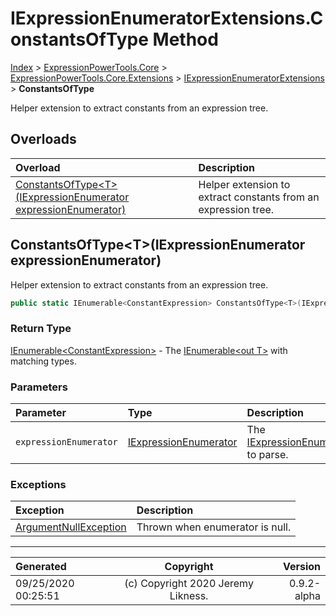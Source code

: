 ﻿# IExpressionEnumeratorExtensions.ConstantsOfType Method

[Index](../index.md) > [ExpressionPowerTools.Core](ExpressionPowerTools.Core.a.md) > [ExpressionPowerTools.Core.Extensions](ExpressionPowerTools.Core.Extensions.n.md) > [IExpressionEnumeratorExtensions](ExpressionPowerTools.Core.Extensions.IExpressionEnumeratorExtensions.cs.md) > **ConstantsOfType**

Helper extension to extract constants from an expression tree.

## Overloads

| Overload | Description |
| :-- | :-- |
| [ConstantsOfType&lt;T>(IExpressionEnumerator expressionEnumerator)](#constantsoftypetiexpressionenumerator-expressionenumerator) | Helper extension to extract constants from an expression tree. |
## ConstantsOfType&lt;T>(IExpressionEnumerator expressionEnumerator)

Helper extension to extract constants from an expression tree.

```csharp
public static IEnumerable<ConstantExpression> ConstantsOfType<T>(IExpressionEnumerator expressionEnumerator)
```

### Return Type

 [IEnumerable&lt;ConstantExpression>](https://docs.microsoft.com/dotnet/api/system.collections.generic.ienumerable-1)  - The [IEnumerable&lt;out T>](https://docs.microsoft.com/dotnet/api/system.collections.generic.ienumerable-1) with
            matching types.

### Parameters

| Parameter | Type | Description |
| :-- | :-- | :-- |
| `expressionEnumerator` | [IExpressionEnumerator](ExpressionPowerTools.Core.Signatures.IExpressionEnumerator.i.md) | The [IExpressionEnumerator](ExpressionPowerTools.Core.Signatures.IExpressionEnumerator.i.md) to parse. |

### Exceptions

| Exception | Description |
| :-- | :-- |
| [ArgumentNullException](https://docs.microsoft.com/dotnet/api/system.argumentnullexception) | Thrown when enumerator is null. |


---

| Generated | Copyright | Version |
| :-- | :-: | --: |
| 09/25/2020 00:25:51 | (c) Copyright 2020 Jeremy Likness. | 0.9.2-alpha |
